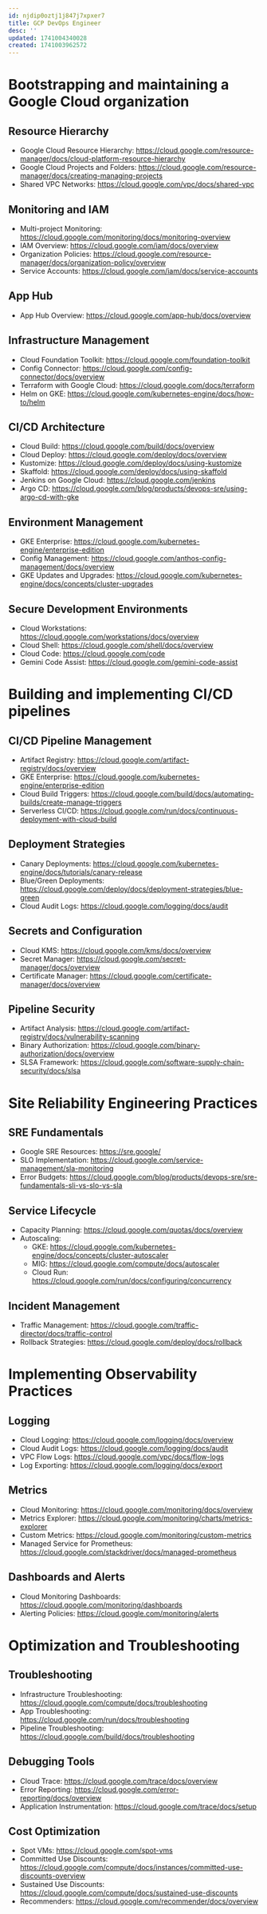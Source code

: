 ```yaml
---
id: njdip0oztj1j847j7xpxer7
title: GCP DevOps Engineer
desc: ''
updated: 1741004340028
created: 1741003962572
---
```

# Bootstrapping and maintaining a Google Cloud organization 

## Resource Hierarchy

- Google Cloud Resource Hierarchy: https://cloud.google.com/resource-manager/docs/cloud-platform-resource-hierarchy
- Google Cloud Projects and Folders: https://cloud.google.com/resource-manager/docs/creating-managing-projects
- Shared VPC Networks: https://cloud.google.com/vpc/docs/shared-vpc

## Monitoring and IAM

- Multi-project Monitoring: https://cloud.google.com/monitoring/docs/monitoring-overview
- IAM Overview: https://cloud.google.com/iam/docs/overview
- Organization Policies: https://cloud.google.com/resource-manager/docs/organization-policy/overview
- Service Accounts: https://cloud.google.com/iam/docs/service-accounts

## App Hub

- App Hub Overview: https://cloud.google.com/app-hub/docs/overview

## Infrastructure Management

- Cloud Foundation Toolkit: https://cloud.google.com/foundation-toolkit
- Config Connector: https://cloud.google.com/config-connector/docs/overview
- Terraform with Google Cloud: https://cloud.google.com/docs/terraform
- Helm on GKE: https://cloud.google.com/kubernetes-engine/docs/how-to/helm

## CI/CD Architecture

- Cloud Build: https://cloud.google.com/build/docs/overview
- Cloud Deploy: https://cloud.google.com/deploy/docs/overview
- Kustomize: https://cloud.google.com/deploy/docs/using-kustomize
- Skaffold: https://cloud.google.com/deploy/docs/using-skaffold
- Jenkins on Google Cloud: https://cloud.google.com/jenkins
- Argo CD: https://cloud.google.com/blog/products/devops-sre/using-argo-cd-with-gke

## Environment Management

- GKE Enterprise: https://cloud.google.com/kubernetes-engine/enterprise-edition
- Config Management: https://cloud.google.com/anthos-config-management/docs/overview
- GKE Updates and Upgrades: https://cloud.google.com/kubernetes-engine/docs/concepts/cluster-upgrades

## Secure Development Environments

- Cloud Workstations: https://cloud.google.com/workstations/docs/overview
- Cloud Shell: https://cloud.google.com/shell/docs/overview
- Cloud Code: https://cloud.google.com/code
- Gemini Code Assist: https://cloud.google.com/gemini-code-assist

# Building and implementing CI/CD pipelines

## CI/CD Pipeline Management

- Artifact Registry: https://cloud.google.com/artifact-registry/docs/overview
- GKE Enterprise: https://cloud.google.com/kubernetes-engine/enterprise-edition
- Cloud Build Triggers: https://cloud.google.com/build/docs/automating-builds/create-manage-triggers
- Serverless CI/CD: https://cloud.google.com/run/docs/continuous-deployment-with-cloud-build

## Deployment Strategies

- Canary Deployments: https://cloud.google.com/kubernetes-engine/docs/tutorials/canary-release
- Blue/Green Deployments: https://cloud.google.com/deploy/docs/deployment-strategies/blue-green
- Cloud Audit Logs: https://cloud.google.com/logging/docs/audit

## Secrets and Configuration

- Cloud KMS: https://cloud.google.com/kms/docs/overview
- Secret Manager: https://cloud.google.com/secret-manager/docs/overview
- Certificate Manager: https://cloud.google.com/certificate-manager/docs/overview

## Pipeline Security

- Artifact Analysis: https://cloud.google.com/artifact-registry/docs/vulnerability-scanning
- Binary Authorization: https://cloud.google.com/binary-authorization/docs/overview
- SLSA Framework: https://cloud.google.com/software-supply-chain-security/docs/slsa

# Site Reliability Engineering Practices
## SRE Fundamentals

- Google SRE Resources: https://sre.google/
- SLO Implementation: https://cloud.google.com/service-management/sla-monitoring
- Error Budgets: https://cloud.google.com/blog/products/devops-sre/sre-fundamentals-sli-vs-slo-vs-sla

## Service Lifecycle

- Capacity Planning: https://cloud.google.com/quotas/docs/overview
- Autoscaling:
    - GKE: https://cloud.google.com/kubernetes-engine/docs/concepts/cluster-autoscaler
    - MIG: https://cloud.google.com/compute/docs/autoscaler
    - Cloud Run: https://cloud.google.com/run/docs/configuring/concurrency

## Incident Management

- Traffic Management: https://cloud.google.com/traffic-director/docs/traffic-control
- Rollback Strategies: https://cloud.google.com/deploy/docs/rollback

# Implementing Observability Practices
## Logging

- Cloud Logging: https://cloud.google.com/logging/docs/overview
- Cloud Audit Logs: https://cloud.google.com/logging/docs/audit
- VPC Flow Logs: https://cloud.google.com/vpc/docs/flow-logs
- Log Exporting: https://cloud.google.com/logging/docs/export

## Metrics

- Cloud Monitoring: https://cloud.google.com/monitoring/docs/overview
- Metrics Explorer: https://cloud.google.com/monitoring/charts/metrics-explorer
- Custom Metrics: https://cloud.google.com/monitoring/custom-metrics
- Managed Service for Prometheus: https://cloud.google.com/stackdriver/docs/managed-prometheus

## Dashboards and Alerts

- Cloud Monitoring Dashboards: https://cloud.google.com/monitoring/dashboards
- Alerting Policies: https://cloud.google.com/monitoring/alerts

# Optimization and Troubleshooting
## Troubleshooting

- Infrastructure Troubleshooting: https://cloud.google.com/compute/docs/troubleshooting
- App Troubleshooting: https://cloud.google.com/run/docs/troubleshooting
- Pipeline Troubleshooting: https://cloud.google.com/build/docs/troubleshooting

## Debugging Tools

- Cloud Trace: https://cloud.google.com/trace/docs/overview
- Error Reporting: https://cloud.google.com/error-reporting/docs/overview
- Application Instrumentation: https://cloud.google.com/trace/docs/setup

## Cost Optimization

- Spot VMs: https://cloud.google.com/spot-vms
- Committed Use Discounts: https://cloud.google.com/compute/docs/instances/committed-use-discounts-overview
- Sustained Use Discounts: https://cloud.google.com/compute/docs/sustained-use-discounts
- Recommenders: https://cloud.google.com/recommender/docs/overview